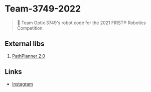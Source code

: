 # Team-3749-2022 
> 🤖 Team Optix 3749's robot code for the 2021 FIRST® Robotics Competition.

## External libs
1. [PathPlanner 2.0](https://github.com/mjansen4857/pathplanner)

## Links
 - [Instagram](https://www.instagram.com/optix3749/) 
